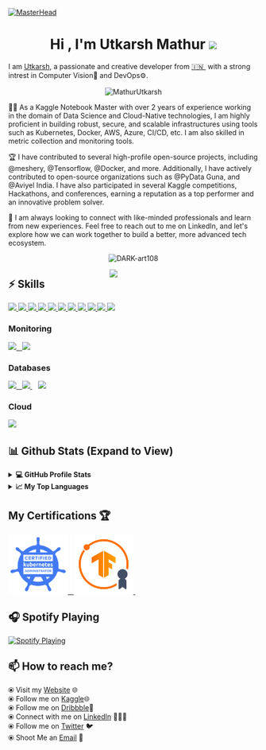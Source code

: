 [![MasterHead](https://media.licdn.com/dms/image/C4D16AQFF2KDCagRc0w/profile-displaybackgroundimage-shrink_350_1400/0/1654518808485?e=1680134400&v=beta&t=6fv2zZKZ39zzaNQ0B-8GokWed01uPdrtlTUfuM0qtz0)](https://linktr.ee/imutkarsh)

<h1 align="center">Hi , I'm Utkarsh Mathur <img src="https://media.giphy.com/media/hvRJCLFzcasrR4ia7z/giphy.gif" width="35"></h1>


I am [Utkarsh](https://linktr.ee/imutkarsh), a passionate and creative developer from [🇮🇳 ](https://en.wikipedia.org/wiki/India)&nbsp;with a strong intrest in Computer Vision🤖 and DevOps⚙️.

<p align="center"><img align="center" src="https://raw.githubusercontent.com/onimur/.github/master/.resources/git-header.svg" alt="MathurUtkarsh" /></p>

👨‍💻 As a Kaggle Notebook Master with over 2 years of experience working in the domain of Data Science and Cloud-Native technologies, I am highly proficient in building robust, secure, and scalable infrastructures using tools such as Kubernetes, Docker, AWS, Azure, CI/CD, etc. I am also skilled in metric collection and monitoring tools.

🏆 I have contributed to several high-profile open-source projects, including @meshery, @Tensorflow, @Docker, and more. Additionally, I have actively contributed to open-source organizations such as @PyData Guna, and @Aviyel India. I have also participated in several Kaggle competitions, Hackathons, and conferences, earning a reputation as a top performer and an innovative problem solver.

🤝 I am always looking to connect with like-minded professionals and learn from new experiences. Feel free to reach out to me on LinkedIn, and let's explore how we can work together to build a better, more advanced tech ecosystem.

<p align="center"> <img src="https://komarev.com/ghpvc/?username=DARK-art108&label=Profile%20views&color=0e75b6&style=plastic" alt="DARK-art108" /> </p>

<img align='right' src="https://i.pinimg.com/originals/50/44/30/50443067a22e6dd1ecc2d2e394d6e634.gif" width="300">

## :zap: Skills

<p float="left">
  <a href="https://golang.org/" target="_blank" >
    <img src="https://raw.githubusercontent.com/itsksaurabh/itsksaurabh/master/assets/golang.gif"  height="90" />
  </a>
  <a href="https://www.docker.com/" target="_blank" >
    <img src="https://raw.githubusercontent.com/itsksaurabh/itsksaurabh/master/assets/docker.gif"  height="80" /> 
  </a>
  <a href="https://kubernetes.io/" target="_blank" >
    <img src="https://raw.githubusercontent.com/itsksaurabh/itsksaurabh/master/assets/k8s.gif"  height="75" />
  </a>
  <a href="https://docs.gitlab.com/ee/ci/" target="_blank" >
    <img src="https://raw.githubusercontent.com/itsksaurabh/itsksaurabh/master/assets/cicd.gif"  height="65" />
  </a>
  <a href="https://www.terraform.io/" target="_blank" >
    <img src="https://raw.githubusercontent.com/itsksaurabh/itsksaurabh/master/assets/terraform.gif" width="120" />
  </a>
  <a href="https://helm.sh/" target="_blank" >
    <img src="https://raw.githubusercontent.com/itsksaurabh/itsksaurabh/master/assets/helm.gif"  height="75" />
  </a>
   <a href="https://www.w3.org/wiki/The_web_standards_model_-_HTML_CSS_and_JavaScript" target="_blank" >
    <img src="https://raw.githubusercontent.com/itsksaurabh/itsksaurabh/master/assets/html-css-js.png" height="70" />
  </a>
  </a>
    <a href="https://www.jenkins.io/" target="_blank" >
    <img src="https://raw.githubusercontent.com/DARK-art108/ItsRitesh/master/assets/ll.png" height="90" />
  </a>
  <a href="www.tensorflow.org" target="_blank" >
    <img src="https://raw.githubusercontent.com/DARK-art108/ItsRitesh/master/assets/tf.png" height="70" />
  </a>
  <a href="https://pytorch.org/" target="_blank" >
    <img src="https://raw.githubusercontent.com/DARK-art108/ItsRitesh/master/assets/pyt2.png" height="70" />
  </a>
  <a href="https://www.kubeflow.org/" target="_blank" >
    <img src="https://raw.githubusercontent.com/DARK-art108/ItsRitesh/master/assets/kf.png" height="70" />
  </a>
</p>

### Monitoring
  
 <p float="left">
  <a href="https://grafana.com/" target="_blank" >
    <img src="https://raw.githubusercontent.com/itsksaurabh/itsksaurabh/master/assets/grafana.gif" height="60" />&nbsp;&nbsp;
  </a>
  <a href="https://prometheus.io/" target="_blank" >
    <img src="https://raw.githubusercontent.com/itsksaurabh/itsksaurabh/master/assets/prometheus.gif" height="65" />
  </a>
</p>
 

### Databases
  
 <p float="left">
  <a href="https://www.postgresql.org/" target="_blank" >
    <img src="https://raw.githubusercontent.com/itsksaurabh/itsksaurabh/master/assets/postgresql.gif" height="90" />&nbsp;&nbsp;
  </a>
  <a href="https://www.timescale.com/" target="_blank" >
    <img src="https://raw.githubusercontent.com/itsksaurabh/itsksaurabh/master/assets/tsdb.gif" width="120" />
  </a>&nbsp;&nbsp;
  <a href="https://www.mongodb.com/" target="_blank" >
    <img src="https://raw.githubusercontent.com/itsksaurabh/itsksaurabh/master/assets/mongo.gif" height="80" />
  </a>
</p>

### Cloud

  <a href="https://aws.amazon.com/" target="_blank" >
    <img src="https://raw.githubusercontent.com/itsksaurabh/itsksaurabh/master/assets/aws.gif"  height="75" />
  </a>

  
  ## 📊 Github Stats (Expand to View) 
  
  <details>
  <summary><b>💻 GitHub Profile Stats</b></summary>

<p align="center"> <img src="https://github-stats-readme.dark-art108.vercel.app/api?username=DARK-art108&show_icons=true&theme=radical" alt="DARK-art108" />

</details>

  <details>
  <summary><b>📈 My Top Languages</b></summary>

<p align="center"> <img src="https://github-stats-readme.dark-art108.vercel.app/api/top-langs/?username=DARK-art108&layout=compact" alt="DARK-art108"/>

</details>

<!-- ## 📊 My Kaggle Stats 

![competition](https://road-to-kaggle-grandmaster.vercel.app/api/badges/ritesh2000/competition)
![dataset](https://road-to-kaggle-grandmaster.vercel.app/api/badges/ritesh2000/dataset)
![notebook](https://road-to-kaggle-grandmaster.vercel.app/api/badges/ritesh2000/notebook)
![discussion](https://road-to-kaggle-grandmaster.vercel.app/api/badges/ritesh2000/discussion) -->

## My Certifications 🏆

 <p float="left">
  <a href="https://www.credly.com/badges/d350d694-e003-41e1-b66a-ebf61861044c/public_url" target="_blank" >
    <img src="https://raw.githubusercontent.com/DARK-art108/DARK-art108/master/assets/cka_from_cncfsite__281_29.png" height="120" />&nbsp;&nbsp;
  </a>
  <a href="https://www.credential.net/eb0860f4-f20d-4b14-98cd-5635efbf2304" target="_blank" >
    <img src="https://raw.githubusercontent.com/DARK-art108/DARK-art108/master/assets/6708850e-76a3-4aa7-8220-6edcc9d7874f.png" width="120" />
  </a>&nbsp;&nbsp;
</p>



  
## 🎧 Spotify Playing 
  [<img src="https://spotify-readme.dark-art108.vercel.app/api/spotify-playing" alt=" Spotify Playing" width="450" />](https://open.spotify.com/user/316jsag3fisl42rcnnssu7jersee)
  
  
## 📫 How to reach me? 

  ⦿ Visit my [Website](https://ritesh.cloud) 🌐 <br>
  ⦿ Follow me on [Kaggle](https://www.kaggle.com/ritesh2000)🌐 <br>
  ⦿ Follow me on [Dribbble](https://dribbble.com/ritesh-yadav)🎨 <br>
  ⦿ Connect with me on [LinkedIn](https://www.linkedin.com/in/ritesh-yadav2011/) 👨🏻‍💻 <br>
  ⦿ Follow me on [Twitter](https://twitter.com/RiteshYadav_1) 🐦 <br>
  ⦿ Shoot Me an [Email](mailto:daydreamingguy941@gmail.com) 💌 <br>

